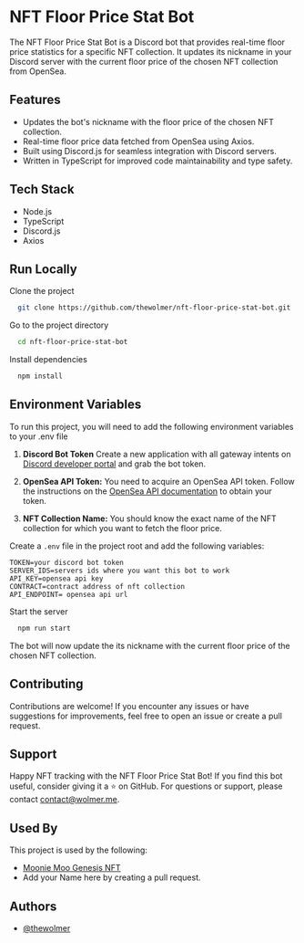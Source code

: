 # NFT Floor Price Stat Bot

The NFT Floor Price Stat Bot is a Discord bot that provides real-time floor price statistics for a specific NFT collection. It updates its nickname in your Discord server with the current floor price of the chosen NFT collection from OpenSea.

## Features

- Updates the bot's nickname with the floor price of the chosen NFT collection.
- Real-time floor price data fetched from OpenSea using Axios.
- Built using Discord.js for seamless integration with Discord servers.
- Written in TypeScript for improved code maintainability and type safety.

## Tech Stack

- Node.js
- TypeScript
- Discord.js
- Axios

## Run Locally

Clone the project

```bash
  git clone https://github.com/thewolmer/nft-floor-price-stat-bot.git
```

Go to the project directory

```bash
  cd nft-floor-price-stat-bot
```

Install dependencies

```bash
  npm install
```

## Environment Variables

To run this project, you will need to add the following environment variables to your .env file

1. **Discord Bot Token** Create a new application with all gateway intents on [Discord developer portal](https://discord.com/developers/applications/) and grab the bot token.

2. **OpenSea API Token:** You need to acquire an OpenSea API token. Follow the instructions on the [OpenSea API documentation](https://docs.opensea.io/reference/api-keys) to obtain your token.

3. **NFT Collection Name:** You should know the exact name of the NFT collection for which you want to fetch the floor price.

Create a `.env` file in the project root and add the following variables:

```env
TOKEN=your discord bot token
SERVER_IDS=servers ids where you want this bot to work
API_KEY=opensea api key
CONTRACT=contract address of nft collection
API_ENDPOINT= opensea api url
```

Start the server

```bash
  npm run start
```

The bot will now update the its nickname with the current floor price of the chosen NFT collection.

## Contributing

Contributions are welcome! If you encounter any issues or have suggestions for improvements, feel free to open an issue or create a pull request.

## Support

Happy NFT tracking with the NFT Floor Price Stat Bot! If you find this bot useful, consider giving it a ⭐ on GitHub. For questions or support, please contact [contact@wolmer.me](mailto:contact@wolmer.me).

## Used By

This project is used by the following:

- [Moonie Moo Genesis NFT](https://mooniemoo.io?utm_source=github.com/thewolmer/nft-stat-bot)
- Add your Name here by creating a pull request.

## Authors

- [@thewolmer](https://www.github.com/thewolmer)
